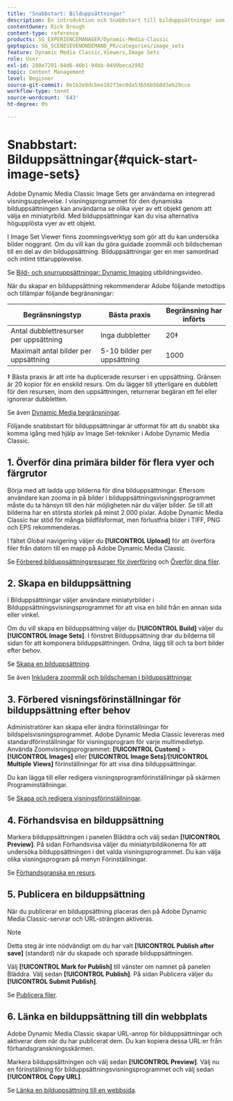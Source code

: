```yaml
---
title: "Snabbstart: Bilduppsättningar"
description: En introduktion och Snabbstart till bilduppsättningar som hjälper dig att komma igång snabbt med hjälp av Image Set-tekniker i Adobe Dynamic Media Classic.
contentOwner: Rick Brough
content-type: reference
products: SG_EXPERIENCEMANAGER/Dynamic-Media-Classic
geptopics: SG_SCENESEVENONDEMAND_PK/categories/image_sets
feature: Dynamic Media Classic,Viewers,Image Sets
role: User
exl-id: 280e7201-84d6-46b1-94bb-0499beca2992
topic: Content Management
level: Beginner
source-git-commit: 0e1b2e9dcbee182f3ec0da53b56b5b8d3eb29cce
workflow-type: tm+mt
source-wordcount: '643'
ht-degree: 0%

---
```


# Snabbstart: Bilduppsättningar{#quick-start-image-sets}

Adobe Dynamic Media Classic Image Sets ger användarna en integrerad visningsupplevelse. I visningsprogrammet för den dynamiska bilduppsättningen kan användarna se olika vyer av ett objekt genom att välja en miniatyrbild. Med bilduppsättningar kan du visa alternativa högupplösta vyer av ett objekt.

I Image Set Viewer finns zoomningsverktyg som gör att du kan undersöka bilder noggrant. Om du vill kan du göra guidade zoommål och bildscheman till en del av din bilduppsättning. Bilduppsättningar ger en mer samordnad och intimt tittarupplevelse.

Se [Bild- och snurruppsättningar: Dynamic Imaging](https://s7d5.scene7.com/s7viewers/html5/VideoViewer.html?videoserverurl=https://s7d5.scene7.com/is/content/&amp;emailurl=https://s7d5.scene7.com/s7/emailFriend&amp;serverUrl=https://s7d5.scene7.com/is/image/&amp;config=Scene7SharedAssets/Universal_HTML5_Video&amp;contenturl=https://s7d5.scene7.com/skins/&amp;asset=S7tutorials/556_Image%20&amp;%20Spin%20Sets_converted%20renamed_Dynamic%20Imaging-AVS) utbildningsvideo.

När du skapar en bilduppsättning rekommenderar Adobe följande metodtips och tillämpar följande begränsningar:

| Begränsningstyp | Bästa praxis | Begränsning har införts |
| --- | --- | --- |
| Antal dubblettresurser per uppsättning | Inga dubbletter | 20‡ |
| Maximalt antal bilder per uppsättning | 5-10 bilder per uppsättning | 1000 |

‡ Bästa praxis är att inte ha duplicerade resurser i en uppsättning. Gränsen är 20 kopior för en enskild resurs. Om du lägger till ytterligare en dubblett för den resursen, inom den uppsättningen, returnerar begäran ett fel eller ignorerar dubbletten.

Se även [Dynamic Media begränsningar](/help/using/limitations.md).

Följande snabbstart för bilduppsättningar är utformat för att du snabbt ska komma igång med hjälp av Image Set-tekniker i Adobe Dynamic Media Classic.

## 1. Överför dina primära bilder för flera vyer och färgrutor

Börja med att ladda upp bilderna för dina bilduppsättningar. Eftersom användare kan zooma in på bilder i bilduppsättningsvisningsprogrammet måste du ta hänsyn till den här möjligheten när du väljer bilder. Se till att bilderna har en största storlek på minst 2 000 pixlar. Adobe Dynamic Media Classic har stöd för många bildfilsformat, men förlustfria bilder i TIFF, PNG och EPS rekommenderas.

I fältet Global navigering väljer du **[!UICONTROL Upload]** för att överföra filer från datorn till en mapp på Adobe Dynamic Media Classic.

Se [Förbered bilduppsättningsresurser för överföring](preparing-image-set-assets-upload.md#preparing-image-set-assets-for-upload) och [Överför dina filer](uploading-files.md#uploading-your-files).

## 2. Skapa en bilduppsättning

I Bilduppsättningar väljer användare miniatyrbilder i Bilduppsättningsvisningsprogrammet för att visa en bild från en annan sida eller vinkel.

Om du vill skapa en bilduppsättning väljer du **[!UICONTROL Build]** väljer du **[!UICONTROL Image Sets]**. I fönstret Bilduppsättning drar du bilderna till sidan för att komponera bilduppsättningen. Ordna, lägg till och ta bort bilder efter behov.

Se [Skapa en bilduppsättning](creating-image-set.md#creating-an-image-set).

Se även [Inkludera zoommål och bildscheman i bilduppsättningar](/help/using/including-zoom-targets-image-maps-image-sets.md)

## 3. Förbered visningsförinställningar för bilduppsättning efter behov

Administratörer kan skapa eller ändra förinställningar för bildspelsvisningsprogrammet. Adobe Dynamic Media Classic levereras med standardförinställningar för visningsprogram för varje multimedietyp. Använda Zoomvisningsprogrammet: **[!UICONTROL Custom]** > **[!UICONTROL Images]** eller **[!UICONTROL Image Sets]**/**[!UICONTROL Multiple Views]** förinställningar för att visa dina bilduppsättningar.

Du kan lägga till eller redigera visningsprogramförinställningar på skärmen Programinställningar.

Se [Skapa och redigera visningsförinställningar](application-setup.md#adding-and-editing-viewer-presets).

## 4. Förhandsvisa en bilduppsättning

Markera bilduppsättningen i panelen Bläddra och välj sedan **[!UICONTROL Preview]**. På sidan Förhandsvisa väljer du miniatyrbildikonerna för att undersöka bilduppsättningen i det valda visningsprogrammet. Du kan välja olika visningsprogram på menyn Förinställningar.

Se [Förhandsgranska en resurs](previewing-asset.md#previewing-an-asset).

## 5. Publicera en bilduppsättning

När du publicerar en bilduppsättning placeras den på Adobe Dynamic Media Classic-servrar och URL-strängen aktiveras.

>[!NOTE]
>
>Detta steg är inte nödvändigt om du har valt **[!UICONTROL Publish after save]** (standard) när du skapade och sparade bilduppsättningen.

Välj **[!UICONTROL Mark for Publish]** till vänster om namnet på panelen Bläddra. Välj sedan **[!UICONTROL Publish]**. På sidan Publicera väljer du **[!UICONTROL Submit Publish]**.

Se [Publicera filer](publishing-files.md#publishing-files).

## 6. Länka en bilduppsättning till din webbplats

Adobe Dynamic Media Classic skapar URL-anrop för bilduppsättningar och aktiverar dem när du har publicerat dem. Du kan kopiera dessa URL:er från förhandsgranskningsskärmen.

Markera bilduppsättningen och välj sedan **[!UICONTROL Preview]**. Välj nu en förinställning för bilduppsättningsvisningsprogrammet och välj sedan **[!UICONTROL Copy URL]**.

Se [Länka en bilduppsättning till en webbsida](linking-image-set-web-page.md#linking-an-image-set-to-a-web-page).
